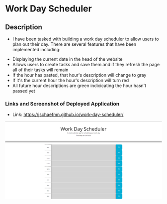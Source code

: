 # Work Day Scheduler

## Description
- I have been tasked with building a work day scheduler to allow users to plan out their day. There are several features that have been implemented including:
* Displaying the current date in the head of the website
* Allows users to create tasks and save them and if they refresh the page all of their tasks will remain
* If the hour has pasted, that hour's description will change to gray
* If it's the current hour the hour's description will turn red
* All future hour descriptions are green indicicating the hour hasn't passed yet

### Links and Screenshot of Deployed Application
- Link: https://jschaefmn.github.io/work-day-scheduler/

<img src="./assets/images/work-day-scheduler-sc.png">
